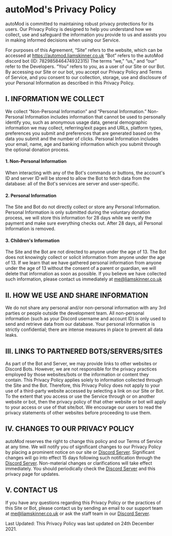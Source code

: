 # autoMod's Privacy Policy

autoMod is committed to maintaining robust privacy protections for its users. Our Privacy Policy is designed to help you understand how we collect, use and safeguard the information you provide to us and assists you in making informed decisions when using our Service.

For purposes of this Agreement, “Site” refers to the website, which can be accessed at https://automod.liamskinner.co.uk “Bot” refers to the autoMod discord bot (ID: 782985846474932315) The terms “we,” “us,” and “our” refer to the Developers. “You” refers to you, as a user of our Site or our Bot. By accessing our Site or our bot, you accept our Privacy Policy and Terms of Service, and you consent to our collection, storage, use and disclosure of your Personal Information as described in this Privacy Policy.

## I. INFORMATION WE COLLECT

We collect “Non-Personal Information” and “Personal Information.” Non-Personal Information includes information that cannot be used to personally identify you, such as anonymous usage data, general demographic information we may collect, referring/exit pages and URLs, platform types, preferences you submit and preferences that are generated based on the data you submit and the number of clicks. Personal Information includes your email, name, age and banking information which you submit through the optional donation process.

#### 1. Non-Personal Information

When interacting with any of the Bot's commands or buttons, the account's ID and server ID will be stored to allow the Bot to fetch data from the database: all of the Bot's services are server and user-specific. 

#### 2. Personal Information

The Site and Bot do not directly collect or store any Personal Information. Personal Information is only submitted during the voluntary donation process, we will store this information for 28 days while we verify the payment and make sure everything checks out. After 28 days, all Personal Information is removed.

#### 3. Children's Information

The Site and the Bot are not directed to anyone under the age of 13. The Bot does not knowingly collect or solicit information from anyone under the age of 13. If we learn that we have gathered personal information from anyone under the age of 13 without the consent of a parent or guardian, we will delete that information as soon as possible. If you believe we have collected such information, please contact us immediately at me@liamskinner.co.uk

## II. HOW WE USE AND SHARE INFORMATION

We do not share any personal and/or non-personal information with any 3rd parties or people outside the development team. All non-personal information (such as your Discord username and account ID) is only used to send and retrieve data from our database. Your personal information is strictly confidential; there are intense measures in place to prevent all data leaks.

## III. LINKS TO PARTNERED BOTS/SERVERS/SITES

As part of the Bot and Server, we may provide links to other websites or Discord Bots. However, we are not responsible for the privacy practices employed by those websites/bots or the information or content they contain. This Privacy Policy applies solely to information collected through the Site and the Bot. Therefore, this Privacy Policy does not apply to your use of a third-party website accessed by selecting a link on our Site or Bot. To the extent that you access or use the Service through or on another website or bot, then the privacy policy of that other website or bot will apply to your access or use of that site/bot. We encourage our users to read the privacy statements of other websites before proceeding to use them.

## IV. CHANGES TO OUR PRIVACY POLICY

autoMod reserves the right to change this policy and our Terms of Service at any time. We will notify you of significant changes to our Privacy Policy by placing a prominent notice on our site or [Discord Server](https://liamskinner.co.uk/discord). Significant changes will go into effect 15 days following such notification through the [Discord Server](https://liamskinner.co.uk/discord). Non-material changes or clarifications will take effect immediately. You should periodically check the [Discord Server](https://liamskinner.co.uk/discord) and this privacy page for updates.

## V. CONTACT US

If you have any questions regarding this Privacy Policy or the practices of this Site or Bot, please contact us by sending an email to our support team at me@liamskinner.co.uk or ask the staff team in our [Discord Server](https://liamskinner.co.uk/discord).

Last Updated: This Privacy Policy was last updated on 24th December 2021.